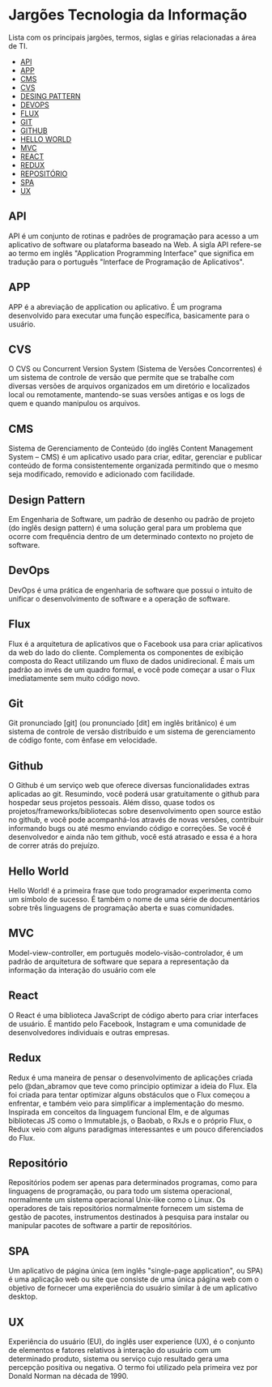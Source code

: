 # Jargões Tecnologia da Informação
Lista com os principais jargões, termos, siglas e gírias relacionadas a área de TI.

* [API](#api)
* [APP](#app)
* [CMS](#cms)
* [CVS](#cvs)
* [DESING PATTERN](#design-pattern)
* [DEVOPS](#devops)
* [FLUX](#flux)
* [GIT](#git)
* [GITHUB](#github)
* [HELLO WORLD](#hello-world)
* [MVC](#mvc)
* [REACT](#react)
* [REDUX](#REDUX)
* [REPOSITÓRIO](#repositório)
* [SPA](#spa)
* [UX](#ux)


## API
API é um conjunto de rotinas e padrões de programação para acesso a um aplicativo de software ou plataforma baseado na Web. A sigla API refere-se ao termo em inglês "Application Programming Interface" que significa em tradução para o português "Interface de Programação de Aplicativos".

## APP
APP é a abreviação de application ou aplicativo. É um programa desenvolvido para executar uma função específica, basicamente para o usuário.

## CVS
O CVS ou Concurrent Version System (Sistema de Versões Concorrentes) é um sistema de controle de versão que permite que se trabalhe com diversas versões de arquivos organizados em um diretório e localizados local ou remotamente, mantendo-se suas versões antigas e os logs de quem e quando manipulou os arquivos.

## CMS
Sistema de Gerenciamento de Conteúdo (do inglês Content Management System – CMS) é um aplicativo usado para criar, editar, gerenciar e publicar conteúdo de forma consistentemente organizada permitindo que o mesmo seja modificado, removido e adicionado com facilidade.

## Design Pattern
Em Engenharia de Software, um padrão de desenho ou padrão de projeto (do inglês design pattern) é uma solução geral para um problema que ocorre com frequência dentro de um determinado contexto no projeto de software.

## DevOps
DevOps é uma prática de engenharia de software que possui o intuito de unificar o desenvolvimento de software e a operação de software.

## Flux
Flux é a arquitetura de aplicativos que o Facebook usa para criar aplicativos da web do lado do cliente. Complementa os componentes de exibição composta do React utilizando um fluxo de dados unidirecional. É mais um padrão ao invés de um quadro formal, e você pode começar a usar o Flux imediatamente sem muito código novo.

## Git
Git pronunciado [git] (ou pronunciado [dit] em inglês britânico) é um sistema de controle de versão distribuído e um sistema de gerenciamento de código fonte, com ênfase em velocidade.

## Github
O Github é um serviço web que oferece diversas funcionalidades extras aplicadas ao git. Resumindo, você poderá usar gratuitamente o github para hospedar seus projetos pessoais. Além disso, quase todos os projetos/frameworks/bibliotecas sobre desenvolvimento open source estão no github, e você pode acompanhá-los através de novas versões, contribuir informando bugs ou até mesmo enviando código e correções. Se você é desenvolvedor e ainda não tem github, você está atrasado e essa é a hora de correr atrás do prejuízo.

## Hello World
Hello World! é a primeira frase que todo programador experimenta como um símbolo de sucesso. É também o nome de uma série de documentários sobre três linguagens de programação aberta e suas comunidades.

## MVC
Model-view-controller, em português modelo-visão-controlador, é um padrão de arquitetura de software que separa a representação da informação da interação do usuário com ele

## React
O React é uma biblioteca JavaScript de código aberto para criar interfaces de usuário. É mantido pelo Facebook, Instagram e uma comunidade de desenvolvedores individuais e outras empresas.

## Redux
Redux é uma maneira de pensar o desenvolvimento de aplicações criada pelo @dan_abramov que teve como principio optimizar a ideia do Flux. Ela foi criada para tentar optimizar alguns obstáculos que o Flux começou a enfrentar, e também veio para simplificar a implementação do mesmo. Inspirada em conceitos da linguagem funcional Elm, e de algumas bibliotecas JS como o Immutable.js,  o Baobab, o  RxJs e o próprio Flux, o Redux veio com alguns paradigmas interessantes e um pouco diferenciados do Flux.

## Repositório
Repositórios podem ser apenas para determinados programas, como para linguagens de programação, ou para todo um sistema operacional, normalmente um sistema operacional Unix-like como o Linux. Os operadores de tais repositórios normalmente fornecem um sistema de gestão de pacotes, instrumentos destinados à pesquisa para instalar ou manipular pacotes de software a partir de repositórios.

## SPA
Um aplicativo de página única (em inglês "single-page application", ou SPA) é uma aplicação web ou site que consiste de uma única página web com o objetivo de fornecer uma experiência do usuário similar à de um aplicativo desktop.

## UX
Experiência do usuário (EU), do inglês user experience (UX), é o conjunto de elementos e fatores relativos à interação do usuário com um determinado produto, sistema ou serviço cujo resultado gera uma percepção positiva ou negativa. O termo foi utilizado pela primeira vez por Donald Norman na década de 1990.

